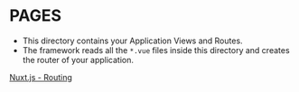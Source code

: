 # PAGES

* This directory contains your Application Views and Routes.
* The framework reads all the `*.vue` files inside this directory and creates the router of your application.

[Nuxt.js - Routing](https://nuxtjs.org/guide/routing)
